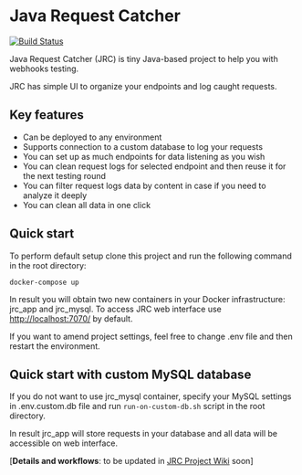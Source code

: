 # Java Request Catcher

[![Build Status](https://travis-ci.org/tpolishchuk/jrcatcher.svg?branch=master)](https://travis-ci.org/tpolishchuk/jrcatcher)

Java Request Catcher (JRC) is tiny Java-based project to help you with webhooks testing.

JRC has simple UI to organize your endpoints and log caught requests.

## Key features
* Can be deployed to any environment
* Supports connection to a custom database to log your requests
* You can set up as much endpoints for data listening as you wish
* You can clean request logs for selected endpoint and then reuse it for the next testing round
* You can filter request logs data by content in case if you need to analyze it deeply
* You can clean all data in one click

## Quick start

To perform default setup clone this project and run the following command in the root directory:

```
docker-compose up
```

In result you will obtain two new containers in your Docker infrastructure: jrc_app and jrc_mysql.
To access JRC web interface use [http://localhost:7070/](http://localhost:7070/) by default.

If you want to amend project settings, feel free to change .env file and then restart the environment.

## Quick start with custom MySQL database

If you do not want to use jrc_mysql container, specify your MySQL settings in .env.custom.db file and run `run-on-custom-db.sh` script in the root directory. 

In result jrc_app will store requests in your database and all data will be accessible on web interface.

[**Details and workflows**: to be updated in [JRC Project Wiki](https://github.com/tpolishchuk/jrcatcher/wiki) soon]


